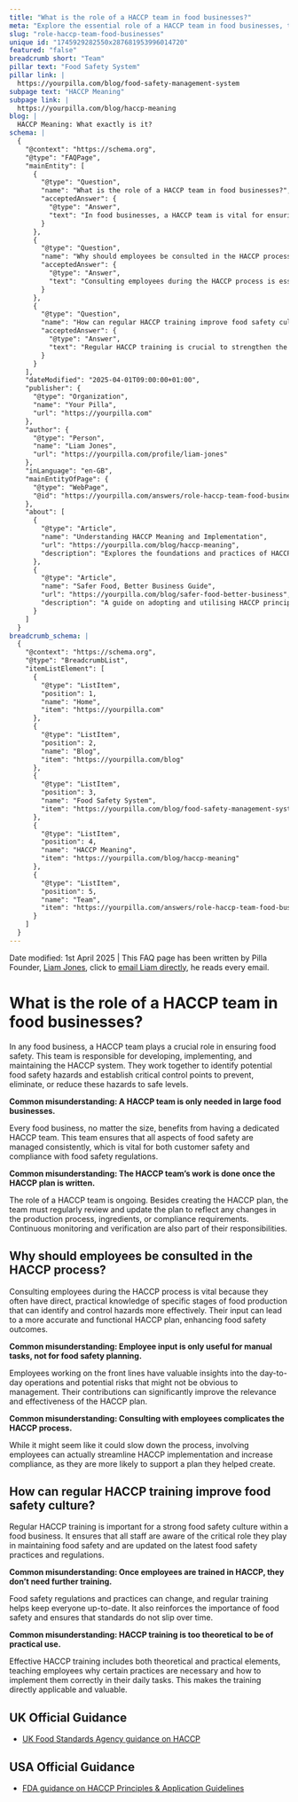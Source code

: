 ```yaml
---
title: "What is the role of a HACCP team in food businesses?"
meta: "Explore the essential role of a HACCP team in food businesses, the importance of employee involvement in the HACCP process, and how regular training enhances food safety culture."
slug: "role-haccp-team-food-businesses"
unique id: "1745929282550x287681953996014720"
featured: "false"
breadcrumb short: "Team"
pillar text: "Food Safety System"
pillar link: |
  https://yourpilla.com/blog/food-safety-management-system
subpage text: "HACCP Meaning"
subpage link: |
  https://yourpilla.com/blog/haccp-meaning
blog: |
  HACCP Meaning: What exactly is it?
schema: |
  {
    "@context": "https://schema.org",
    "@type": "FAQPage",
    "mainEntity": [
      {
        "@type": "Question",
        "name": "What is the role of a HACCP team in food businesses?",
        "acceptedAnswer": {
          "@type": "Answer",
          "text": "In food businesses, a HACCP team is vital for ensuring food safety. This team is tasked with developing, implementing, and maintaining the HACCP system. They work collaboratively to identify potential food safety hazards and establish critical control points to minimize these hazards to safe levels. The role of a HACCP team is ongoing, requiring continuous updating of the HACCP plan to reflect any changes in circumstances, and regular monitoring and verification."
        }
      },
      {
        "@type": "Question",
        "name": "Why should employees be consulted in the HACCP process?",
        "acceptedAnswer": {
          "@type": "Answer",
          "text": "Consulting employees during the HACCP process is essential as they possess practical knowledge of the production stages, which can help identify and control hazards more effectively. Their contributions can enhance the accuracy and functionality of the HACCP plan, leading to better food safety outcomes and increased compliance."
        }
      },
      {
        "@type": "Question",
        "name": "How can regular HACCP training improve food safety culture?",
        "acceptedAnswer": {
          "@type": "Answer",
          "text": "Regular HACCP training is crucial to strengthen the food safety culture within a food business. It ensures that all employees understand their critical role in maintaining food safety and keeps them informed about the latest food safety practices and regulations. This ongoing training helps maintain high standards of food safety over time."
        }
      }
    ],
    "dateModified": "2025-04-01T09:00:00+01:00",
    "publisher": {
      "@type": "Organization",
      "name": "Your Pilla",
      "url": "https://yourpilla.com"
    },
    "author": {
      "@type": "Person",
      "name": "Liam Jones",
      "url": "https://yourpilla.com/profile/liam-jones"
    },
    "inLanguage": "en-GB",
    "mainEntityOfPage": {
      "@type": "WebPage",
      "@id": "https://yourpilla.com/answers/role-haccp-team-food-businesses"
    },
    "about": [
      {
        "@type": "Article",
        "name": "Understanding HACCP Meaning and Implementation",
        "url": "https://yourpilla.com/blog/haccp-meaning",
        "description": "Explores the foundations and practices of HACCP to help businesses implement an effective food safety management system."
      },
      {
        "@type": "Article",
        "name": "Safer Food, Better Business Guide",
        "url": "https://yourpilla.com/blog/safer-food-better-business",
        "description": "A guide on adopting and utilising HACCP principles for improving food safety and ensuring compliance with food laws."
      }
    ]
  }
breadcrumb_schema: |
  {
    "@context": "https://schema.org",
    "@type": "BreadcrumbList",
    "itemListElement": [
      {
        "@type": "ListItem",
        "position": 1,
        "name": "Home",
        "item": "https://yourpilla.com"
      },
      {
        "@type": "ListItem",
        "position": 2,
        "name": "Blog",
        "item": "https://yourpilla.com/blog"
      },
      {
        "@type": "ListItem",
        "position": 3,
        "name": "Food Safety System",
        "item": "https://yourpilla.com/blog/food-safety-management-system"
      },
      {
        "@type": "ListItem",
        "position": 4,
        "name": "HACCP Meaning",
        "item": "https://yourpilla.com/blog/haccp-meaning"
      },
      {
        "@type": "ListItem",
        "position": 5,
        "name": "Team",
        "item": "https://yourpilla.com/answers/role-haccp-team-food-businesses"
      }
    ]
  }
---
```


Date modified: 1st April 2025 | This FAQ page has been written by Pilla Founder, [Liam Jones](https://yourpilla.com/profile/liam-jones), click to [email Liam directly](https://mailto:liam@yourpilla.com), he reads every email.

# What is the role of a HACCP team in food businesses?

In any food business, a HACCP team plays a crucial role in ensuring food safety. This team is responsible for developing, implementing, and maintaining the HACCP system. They work together to identify potential food safety hazards and establish critical control points to prevent, eliminate, or reduce these hazards to safe levels.

**Common misunderstanding: A HACCP team is only needed in large food businesses.**

Every food business, no matter the size, benefits from having a dedicated HACCP team. This team ensures that all aspects of food safety are managed consistently, which is vital for both customer safety and compliance with food safety regulations.

**Common misunderstanding: The HACCP team’s work is done once the HACCP plan is written.**

The role of a HACCP team is ongoing. Besides creating the HACCP plan, the team must regularly review and update the plan to reflect any changes in the production process, ingredients, or compliance requirements. Continuous monitoring and verification are also part of their responsibilities.

## Why should employees be consulted in the HACCP process?

Consulting employees during the HACCP process is vital because they often have direct, practical knowledge of specific stages of food production that can identify and control hazards more effectively. Their input can lead to a more accurate and functional HACCP plan, enhancing food safety outcomes.

**Common misunderstanding: Employee input is only useful for manual tasks, not for food safety planning.**

Employees working on the front lines have valuable insights into the day-to-day operations and potential risks that might not be obvious to management. Their contributions can significantly improve the relevance and effectiveness of the HACCP plan.

**Common misunderstanding: Consulting with employees complicates the HACCP process.**

While it might seem like it could slow down the process, involving employees can actually streamline HACCP implementation and increase compliance, as they are more likely to support a plan they helped create.

## How can regular HACCP training improve food safety culture?

Regular HACCP training is important for a strong food safety culture within a food business. It ensures that all staff are aware of the critical role they play in maintaining food safety and are updated on the latest food safety practices and regulations.

**Common misunderstanding: Once employees are trained in HACCP, they don’t need further training.**

Food safety regulations and practices can change, and regular training helps keep everyone up-to-date. It also reinforces the importance of food safety and ensures that standards do not slip over time.

**Common misunderstanding: HACCP training is too theoretical to be of practical use.**

Effective HACCP training includes both theoretical and practical elements, teaching employees why certain practices are necessary and how to implement them correctly in their daily tasks. This makes the training directly applicable and valuable.

## UK Official Guidance

-   [UK Food Standards Agency guidance on HACCP](https://www.gov.uk/food-safety-hazard-analysis)

## USA Official Guidance

-   [FDA guidance on HACCP Principles & Application Guidelines](https://www.fda.gov/food/hazard-analysis-critical-control-point-haccp/haccp-principles-application-guidelines)